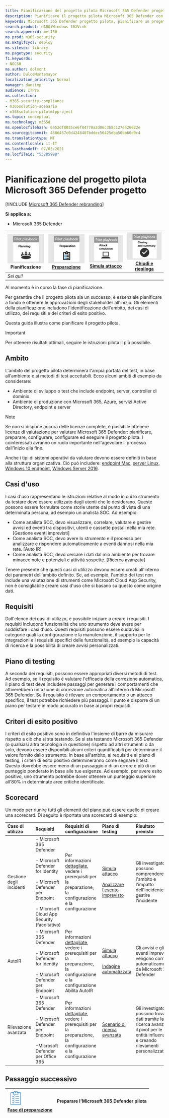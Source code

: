 ```yaml
---
title: Pianificazione del progetto pilota Microsoft 365 Defender progetto
description: Pianificare il progetto pilota Microsoft 365 Defender con gli stakeholder per gestire le aspettative e garantire risultati positivi.
keywords: Microsoft 365 Defender progetto pilota, pianificare un progetto pilota Microsoft 365 Defender, valutare Microsoft 365 Defender in produzione, progetto pilota Microsoft 365 Defender, cyber security, minaccia persistente avanzata, sicurezza aziendale, dispositivi, dispositivo, identità, utenti, dati, applicazioni, incidenti, analisi e correzione automatizzate, ricerca avanzata
search.product: eADQiWindows 10XVcnh
search.appverid: met150
ms.prod: m365-security
ms.mktglfcycl: deploy
ms.sitesec: library
ms.pagetype: security
f1.keywords:
- NOCSH
ms.author: dolmont
author: DulceMontemayor
localization_priority: Normal
manager: dansimp
audience: ITPro
ms.collection:
- M365-security-compliance
- m365solution-scenario
- m365solution-pilotmtpproject
ms.topic: conceptual
ms.technology: m365d
ms.openlocfilehash: 6a52df8035ce6f84770a2d06c3b8c127e426622e
ms.sourcegitcommit: 4886457c0d4248407bddec56425dba50bb60d9c4
ms.translationtype: MT
ms.contentlocale: it-IT
ms.lasthandoff: 07/03/2021
ms.locfileid: "53285998"
---
```

# <a name="planning-your-pilot-microsoft-365-defender-project"></a>Pianificazione del progetto pilota Microsoft 365 Defender progetto 

[!INCLUDE [Microsoft 365 Defender rebranding](../includes/microsoft-defender.md)]


**Si applica a:**
- Microsoft 365 Defender

|![Pianificazione](../../media/phase-diagrams/1-planning.png)<br/>Pianificazione|[![Preparazione](../../media/phase-diagrams/2-prepare.png)](prepare-m365d-eval.md)<br/>[Preparazione](prepare-m365d-eval.md) | [![Simula attacco](../../media/phase-diagrams/3-simluate.png)](m365d-pilot-simulate.md)<br/>[Simula attacco](m365d-pilot-simulate.md) | [![Chiudi e riepiloga](../../media/phase-diagrams/4-summary.png)](m365d-pilot-close.md)<br/>[Chiudi e riepiloga](m365d-pilot-close.md)|
|--|--|--|--|
|*Sei qui!*| | | |

Al momento è in corso la fase di pianificazione.

Per garantire che il progetto pilota sia un successo, è essenziale pianificare a fondo e ottenere le approvazioni degli stakeholder all'inizio. Gli elementi della pianificazione includono l'identificazione dell'ambito, dei casi di utilizzo, dei requisiti e dei criteri di esito positivo.

Questa guida illustra come pianificare il progetto pilota. 

>[!IMPORTANT]
>Per ottenere risultati ottimali, seguire le istruzioni pilota il più possibile.


## <a name="scope"></a>Ambito

L'ambito del progetto pilota determinerà l'ampia portata del test, in base all'ambiente e ai metodi di test accettabili. Ecco alcuni ambiti di esempio da considerare:

- Ambiente di sviluppo o test che include endpoint, server, controller di dominio.
- Ambiente di produzione con Microsoft 365, Azure, servizi Active Directory, endpoint e server

>[!NOTE]
>Se non si dispone ancora delle licenze complete, [](m365d-evaluation.md?ocid=cx-docs-MTPtriallab) è possibile ottenere licenze di valutazione per valutare Microsoft 365 Defender: pianificare, preparare, configurare, configurare ed eseguire il progetto pilota. I cointeressati avranno un ruolo importante nell'agevolare il processo dall'inizio alla fine.

Anche i tipi di sistemi operativi da valutare devono essere definiti in base alla struttura organizzativa. Ciò può includere: [endpoint Mac,](/windows/security/threat-protection/microsoft-defender-atp/microsoft-defender-atp-mac#system-requirements) [server Linux,](/windows/security/threat-protection/microsoft-defender-atp/microsoft-defender-atp-linux#system-requirements) [Windows 10 endpoint](/windows/security/threat-protection/microsoft-defender-atp/minimum-requirements#supported-windows-versions), [Windows Server 2016](/windows/security/threat-protection/microsoft-defender-atp/minimum-requirements#supported-windows-versions).

## <a name="use-cases"></a>Casi d'uso

I casi d'uso rappresentano le istruzioni relative al modo in cui lo strumento da testare deve essere utilizzato dagli utenti che lo desiderano. Queste possono essere formulate come storie utente dal punto di vista di una determinata persona, ad esempio un analista SOC. Ad esempio:

- Come analista SOC, devo visualizzare, correlare, valutare e gestire avvisi ed eventi tra dispositivi, utenti e cassette postali nella mia rete. [Gestione eventi imprevisti]
- Come analista SOC, devo avere lo strumento e il processo per analizzare e rispondere automaticamente a eventi dannosi nella mia rete. [Auto IR]
- Come analista SOC, devo cercare i dati dal mio ambiente per trovare minacce note e potenziali e attività sospette. [Ricerca avanzata]

Tenere presente che questi casi di utilizzo devono essere creati all'interno dei parametri dell'ambito definito. Se, ad esempio, l'ambito dei test non include una valutazione di strumenti come Microsoft Cloud App Security, non è consigliabile creare casi d'uso che si basano su questo come origine dati.

## <a name="requirements"></a>Requisiti

Dall'elenco dei casi di utilizzo, è possibile iniziare a creare i requisiti. I requisiti includono funzionalità che uno strumento deve avere per soddisfare i casi d'uso. Questi requisiti possono essere suddivisi in categorie quali la configurazione e la manutenzione, il supporto per le integrazioni e i requisiti specifici delle funzionalità, ad esempio la capacità di ricerca e la possibilità di creare avvisi personalizzati.

## <a name="test-plan"></a>Piano di testing

A seconda dei requisiti, possono essere appropriati diversi metodi di test. Ad esempio, se il requisito è valutare l'efficacia della correzione automatica, il piano di test deve includere passaggi per generare i comportamenti che attiverebbero un'azione di correzione automatica all'interno di Microsoft 365 Defender. Se il requisito è rilevare un comportamento o un attacco specifico, il test potrebbe richiedere più passaggi. Il punto è disporre di un piano per testare in modo accurato in base ai propri requisiti.

## <a name="success-criteria"></a>Criteri di esito positivo

I criteri di esito positivo sono in definitiva l'insieme di barre da misurare rispetto a ciò che si sta testando. Se si sta testando Microsoft 365 Defender (o qualsiasi altra tecnologia in questione) rispetto ad altri strumenti o da solo, devono essere disponibili alcuni criteri quantificabili per determinare il valore fornito dallo strumento. In base all'ambito, ai requisiti e al piano di testing, i criteri di esito positivo determineranno come segnare il test. Questo dovrebbe essere meno di un passaggio o di un errore e più di un punteggio ponderato in base alle tue esigenze. Ad esempio, per avere esito positivo, uno strumento potrebbe dover ottenere un punteggio superiore all'80% in determinate aree critiche identificate.

## <a name="scorecard"></a>Scorecard

Un modo per riunire tutti gli elementi del piano può essere quello di creare una scorecard. Di seguito è riportata una scorecard di esempio:

| Caso di utilizzo | Requisiti | Requisiti di configurazione | Piano di testing | Risultato previsto | Stato test | Punteggio | Note |
|:-------|:-------|:-------|:-------|:-------|:-------|:-------|:-------|
|Gestione degli incidenti|- Microsoft 365 Defender </br></br>- Microsoft Defender for Identity </br></br>- Microsoft Defender per Endpoint </br></br>- Microsoft Cloud App Security (facoltativo)|Per informazioni [dettagliate,](m365d-evaluation.md?ocid=cx-docs-MTPtriallab) vedere i prerequisiti per la preparazione, la configurazione e la configurazione |[Simula attacco](m365d-pilot-simulate.md) <br></br>[Analizzare l'evento imprevisto](./m365d-pilot-simulate.md#investigate-an-incident) |Gli investigatori possono comprendere l'ambito e l'impatto dell'incidente e gestire l'incidente||||
|AutoIR|- Microsoft 365 Defender </br></br>- Microsoft Defender for Identity </br></br>- Microsoft Defender per Endpoint |Per informazioni [dettagliate,](m365d-evaluation.md?ocid=cx-docs-MTPtriallab) vedere i prerequisiti per la preparazione, la configurazione e la configurazione <br>Abilita AutoIR  |[Simula attacco](m365d-pilot-simulate.md) <br></br>[Indagine automatizzata](m365d-pilot-simulate.md#automated-investigation-and-remediation) |Gli avvisi e gli eventi imprevisti vengono corretti automaticamente da Microsoft 365 Defender||||
|Rilevazione avanzata|- Microsoft 365 Defender </br></br>- Microsoft Defender per Endpoint </br></br>-Microsoft Defender per Office 365 |Per informazioni [dettagliate,](m365d-evaluation.md?ocid=cx-docs-MTPtriallab) vedere i prerequisiti per la preparazione, la configurazione e la configurazione|[Scenario di ricerca avanzata](./m365d-pilot-simulate.md#advanced-hunting-scenario) |Gli investigatori possono trovare i dati tramite la ricerca avanzata, il pivot per le entità influenzate e creando rilevamenti personalizzati||||

## <a name="next-step"></a>Passaggio successivo

|![Fase di preparazione](../../media/mtp/prep.png) <br>[Fase di preparazione](prepare-m365d-eval.md) | Preparare l'Microsoft 365 Defender pilota
|:-------|:-----|
